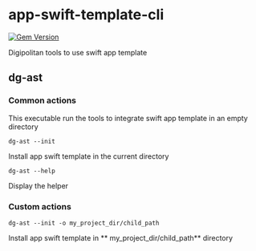 # app-swift-template-cli

[![Gem Version](https://badge.fury.io/rb/digipolitan-app-swift-template-cli.svg)](http://badge.fury.io/rb/digipolitan-app-swift-template-cli)

Digipolitan tools to use swift app template

## dg-ast

### Common actions

This executable run the tools to integrate swift app template in an empty directory

````Sh
dg-ast --init
````

Install app swift template in the current directory

````Sh
dg-ast --help
````

Display the helper

### Custom actions

````Sh
dg-ast --init -o my_project_dir/child_path
````

Install app swift template in ** my_project_dir/child_path** directory
